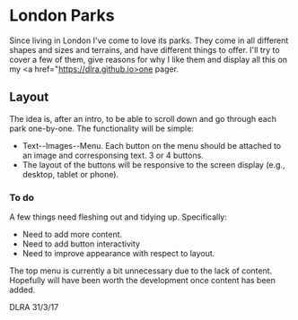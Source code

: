 # London Parks
Since living in London I've come to love its parks. They come in all different shapes and sizes and terrains, and have different things to offer. I'll try to cover a few of them, give reasons for why I like them and display all this on my <a href="https://dlra.github.io>one pager</a>.

## Layout
The idea is, after an intro, to be able to scroll down and go through each park one-by-one. The functionality will be simple:
* Text--Images--Menu. Each button on the menu should be attached to an image and corresponsing text. 3 or 4 buttons.
* The layout of the buttons will be responsive to the screen display (e.g., desktop, tablet or phone).

### To do
A few things need fleshing out and tidying up. Specifically:

* Need to add more content.
* Need to add button interactivity
* Need to improve appearance with respect to layout.

The top menu is currently a bit unnecessary due to the lack of content. Hopefully will have been worth the development once content has been added.

DLRA
31/3/17